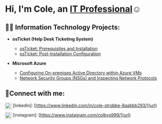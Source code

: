 <h1>Hi, I'm Cole, an <a href="https://www.linkedin.com/in/cole-strobbe-8aabbb293/">IT Professional</a>☺</h1>

<h2>👨‍💻 Information Technology Projects:</h2>

- <b>osTicket (Help Desk Ticketing System)</b>
  - [osTicket: Prerequisites and Installation](https://github.com/ColeS16/osticket-prereqs)
  - [osTicket: Post-Installation Configuration](https://github.com/ColeS16/post-install-config)

- <b>Microsoft Azure</b>
  - [Configuring On-premises Active Directory within Azure VMs](https://github.com/ColeS16/azure-active-directory)
  - [Network Security Groups (NSGs) and Inspecting Network Protocols](https://github.com/joshmadakorcc/azure-network-protocols)

<h2>🤳Connect with me:</h2>

<img align="left" alt="Josh | LinkedIn" width="22px" src="https://cdn.jsdelivr.net/npm/simple-icons@v3/icons/linkedin.svg" /> [linkedin]: [https://www.linkedin.com/in/cole-strobbe-8aabbb293/](url)

<img align="left" alt="Josh | Instagram" width="22px" src="https://cdn.jsdelivr.net/npm/simple-icons@v3/icons/instagram.svg" /> [instagram]: [https://www.instagram.com/colbys999/](url)


